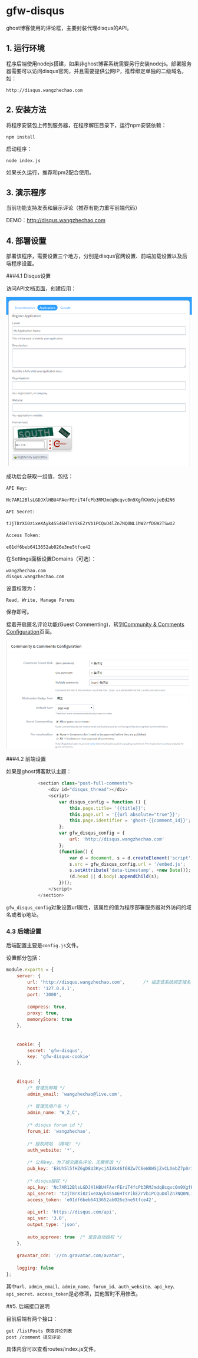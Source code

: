 # gfw-disqus
ghost博客使用的评论框，主要封装代理disqus的API。

## 1. 运行环境

程序后端使用nodejs搭建，如果非ghost博客系统需要另行安装nodejs。部署服务器需要可以访问disqus官网，并且需要提供公网IP，推荐绑定单独的二级域名，如：

```
http://disqus.wangzhechao.com
```

## 2. 安装方法

将程序安装包上传到服务器，在程序解压目录下，运行npm安装依赖：

```
npm install
```

启动程序：

```
node index.js
```

如果长久运行，推荐和pm2配合使用。

## 3. 演示程序

当前功能支持发表和展示评论（推荐有能力重写前端代码）

DEMO：http://disqus.wangzhechao.com

## 4. 部署设置

部署该程序，需要设置三个地方，分别是disqus官网设置、前端加载设置以及后端程序设置。

###4.1 Disqus设置

访问API文档[页面](https://disqus.com/api/applications/)，创建应用：

![Applications](https://github.com/WangZhechao/gfw-disqus/raw/master/doc/1.png)

成功后会获取一组值，包括：

```
API Key:

Nc7AR12BlsLGDJXlHBU4FAerFEriT4fcPb3RMJmdqBcqvc0n9XgfKXm9zjeEd2N6

API Secret:

tJjT8rXi0zixeXAyk4SS46HTsYikEZrVb1PCQuD4lZn7NQ0NL1hW2rfDGW2TSwU2

Access Token:

e01df6beb6413652ab026e3ne5tfce42
```

在Settings面板设置Domains（可选）：

```
wangzhechao.com
disqus.wangzhechao.com
```

设置权限为：

```
Read, Write, Manage Forums
```

保存即可。

接着开启匿名评论功能(Guest Commenting)，转到[Community & Comments Configuration](https://disqus.com/admin/settings/community/)页面。

![Community & Comments Configuration](https://github.com/WangZhechao/gfw-disqus/raw/master/doc/2.png)

###4.2  前端设置

如果是ghost博客默认主题：

```javascript
            <section class="post-full-comments">
                <div id="disqus_thread"></div>
                <script>
                    var disqus_config = function () {
                        this.page.title= '{{title}}';
                        this.page.url = '{{url absolute="true"}}';
                        this.page.identifier = 'ghost-{{comment_id}}';
                    };
                    var gfw_disqus_config = {
                        url: 'http://disqus.wangzhechao.com'
                    };
                    (function() {
                        var d = document, s = d.createElement('script');
                        s.src = gfw_disqus_config.url + '/embed.js';
                        s.setAttribute('data-timestamp', +new Date());
                        (d.head || d.body).appendChild(s);
                    })();
                </script>
            </section>
```

`gfw_disqus_config`对象设置url属性，该属性的值为程序部署服务器对外访问的域名或者ip地址。

### 4.3 后端设置

后端配置主要是`config.js`文件。

设置部分包括：

```javascript
module.exports = {
	server: {
		url: 'http://disqus.wangzhechao.com',		/* 指定该系统绑定域名（外网可访问） */
	    host: '127.0.0.1',
	    port: '3000',

	    compress: true,
	    proxy: true,
	    memoryStore: true
	},


	cookie: {
		secret: 'gfw-disqus',
		key: 'gfw-disqus-cookie'
	},


	disqus: {
		/* 管理员邮箱 */
		admin_email: 'wangzhechao@live.com',

		/* 管理员用户名 */
		admin_name: 'W_Z_C',

		/* disqus forum id */
		forum_id: 'wangzhechao',

		/* 授权网站 （跨域） */
		auth_website: '*',
		
		/* 公有key，为了提交匿名评论，无需修改 */
		pub_key: 'E8Uh5l5fHZ6gD8U3KycjAIAk46f68Zw7C6eW8WSjZvCLXebZ7p0r1yrYDrLilk2F',

		/* disqus授权 */
		api_key: 'Nc7AR12BlsLGDJXlHBU4FAerFEriT4fcPb3RMJmdqBcqvc0n9XgfKXm9zjeEd2N6',
		api_secret: 'tJjT8rXi0zixeXAyk4SS46HTsYikEZrVb1PCQuD4lZn7NQ0NL1hW2rfDGW2TSwU2',
		access_token: 'e01df6beb6413652ab026e3ne5tfce42',

		api_url: 'https://disqus.com/api',
		api_ver: '3.0',
		output_type: 'json',

		auto_approve: true	/* 是否自动授权 */
	},

	gravatar_cdn: '//cn.gravatar.com/avatar',

	logging: false
};
```

其中`url、admin_email、admin_name、forum_id、auth_website、api_key、api_secret、access_token`是必修项，其他暂时不用修改。

##5. 后端接口说明

目前后端有两个接口：

```
get /listPosts 获取评论列表
post /comment 提交评论
```

具体内容可以查看routes/index.js文件。